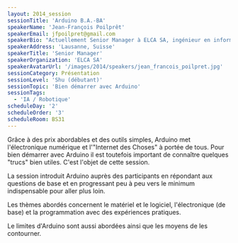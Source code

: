 ```yaml
---
layout: 2014_session
sessionTitle: 'Arduino B.A.-BA'
speakerName: 'Jean-François Poilprêt'
speakerEmail: jfpoilpret@gmail.com
speakerBio: "Actuellement Senior Manager à ELCA SA, ingénieur en informatique depuis 25 ans, Jean-François a travaillé au fil des ans à tous les postes du développement logiciel: développeur, analyste, testeur, architecte, chef de projet. Jean-François est un fan de technique et aime toujours \"mettre les mains dans le cambouis\" en particulier quand il s'agit de: développer en Java, Python ou C++, ou bien mettre en place des outils de tests automatiques.\n\nAprès avoir découvert Arduino en 2012, il est redevenu un hobbyiste passionné d'électronique, convaincu que l'électronique pour tous va voir naître une nouvelle catégorie de techies: après les Geeks, les Makers.\n"
speakerAddress: 'Lausanne, Suisse'
speakerTitle: 'Senior Manager'
speakerOrganization: 'ELCA SA'
speakerAvatarUrl: '/images/2014/speakers/jean_francois_poilpret.jpg'
sessionCategory: Présentation
sessionLevel: 'Shu (débutant)'
sessionTopic: 'Bien démarrer avec Arduino'
sessionTags:
  - 'IA / Robotique'
scheduleDay: '2'
scheduleOrder: '3'
scheduleRoom: BS31
---
```


Grâce à des prix abordables et des outils simples, Arduino met l'électronique numérique et l'"Internet des Choses" à portée de tous.
Pour bien démarrer avec Arduino il est toutefois important de connaître quelques "trucs" bien utiles. C'est l'objet de cette session.

La session introduit Arduino auprès des participants en répondant aux questions de base et en progressant peu à peu vers le minimum indispensable pour aller plus loin. 

Les thèmes abordés concernent le matériel et le logiciel, l'électronique (de base) et la programmation avec des expériences pratiques.

Le limites d'Arduino sont aussi abordées ainsi que les moyens de les contourner.
